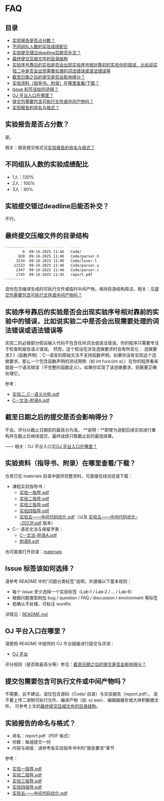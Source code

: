 # FAQ

## 目录

- [实验报告是否占分数？](#实验报告是否占分数)
- [不同组队人数的实验成绩配比](#不同组队人数的实验成绩配比)
- [实验提交错过deadline后能否补交？](#实验提交错过deadline后能否补交)
- [最终提交压缩文件的目录结构](#最终提交压缩文件的目录结构)
- [实验序号靠后的实验是否会出现实验序号相对靠前的实验中的错误，比如说实验二中是否会出现需要处理的词法错误或语法错误等](#实验序号靠后的实验是否会出现实验序号相对靠前的实验中的错误比如说实验二中是否会出现需要处理的词法错误或语法错误等)
- [截至日期之后的提交是否会影响得分？](#截至日期之后的提交是否会影响得分)
- [实验资料（指导书、附录）在哪里查看/下载？](#实验资料指导书附录在哪里查看下载)
- [Issue 标签该如何选择？](#issue-标签该如何选择)
- [OJ 平台入口在哪里？](#oj-平台入口在哪里)
- [提交包需要包含可执行文件或中间产物吗？](#提交包需要包含可执行文件或中间产物吗)
- [实验报告的命名与格式？](#实验报告的命名与格式)

## 实验报告是否占分数？

是。

相关：报告提交格式见[实验报告的命名与格式？](#实验报告的命名与格式)

## 不同组队人数的实验成绩配比

- 1人：120%
- 2人：100%
- 3人：90%

## 实验提交错过deadline后能否补交？

不行。

## 最终提交压缩文件的目录结构

```bash
---------  ---------- -----   ----
        0  09-16-2025 11:46   Code/
      820  09-16-2025 11:46   Code/parser.h
     3234  09-16-2025 11:46   Code/lexer.l
    12533  09-16-2025 11:46   Code/parser.y
     2347  09-16-2025 11:46   Code/parser.c
     1745  09-16-2025 11:45   report.pdf
---------                     -------
```

请勿包含编译生成的可执行文件或临时中间产物，保持目录结构简洁。相关：见[提交包需要包含可执行文件或中间产物吗？](#提交包需要包含可执行文件或中间产物吗)

## 实验序号靠后的实验是否会出现实验序号相对靠前的实验中的错误，比如说实验二中是否会出现需要处理的词法错误或语法错误等

实验二的必做部分假设输入代码不包含任何词法或语法错误。你的程序只需要专注于检查和报告语义错误。
然而，这个假设在涉及选做要求时会有所变化：
选做要求2.1（函数声明）：C--语言的原始文法不支持函数声明。如果你没有实现这个选做要求，那么一个包含函数声明的测试用例（如 int func(int a);）在你的程序看来就是一个语法错误（不完整的函数定义）。如果你实现了该选做要求，则需要正确处理它。

参考：
- [实验二_C--语义分析.pdf](materials/实验二_C--语义分析.pdf)
- [C--文法-附录A.pdf](materials/C--文法-附录A.pdf)

## 截至日期之后的提交是否会影响得分？

不会。评分以截止日期前的最高分为准。
**说明：**即使为适配后续实验进行重构并在截止后继续提交，最终成绩只取截止前的最佳结果。

—— 相关：OJ 平台入口见[OJ 平台入口在哪里？](#oj-平台入口在哪里)

## 实验资料（指导书、附录）在哪里查看/下载？

仓库已在 materials 目录中提供完整资料，可直接在线浏览或下载：
- 课程实验指导书：
  - [实验一指导.pdf](materials/实验一指导.pdf)
  - [实验二指导.pdf](materials/实验二指导.pdf)
  - [实验三指导.pdf](materials/实验三指导.pdf)
  - [实验四指导.pdf](materials/实验四指导.pdf)
  - [实验五——中间代码优化.pdf](materials/实验五——中间代码优化.pdf)（以及 [实验五——中间代码优化--2023f.pdf](materials/实验五——中间代码优化--2023f.pdf) 版本）
- C-- 语言文法与保留字表：
  - [C--文法-附录A.pdf](materials/C--文法-附录A.pdf)
  - [附录B.pdf](materials/附录B.pdf)

也可直接打开目录：[materials](materials)

## Issue 标签该如何选择？

请参考 README 中的“问题分类标签”说明，并遵循以下基本规则：
- 每个 Issue 至少选择一个实验标签（Lab‑1 / Lab‑2 / … / Lab‑6）
- 根据问题类型附加 bug / question / FAQ / discussion / environment 等标签
- 若确认不处理，可标注 wontfix

详情见：[README.md](README.md)

## OJ 平台入口在哪里？

请使用 README 中提供的 OJ 平台链接进行提交与评测：
- [OJ 平台](https://compiler.pascal-lab.net)

评分规则（是否取最高分等）参见：[截至日期之后的提交是否会影响得分？](#截至日期之后的提交是否会影响得分)

## 提交包需要包含可执行文件或中间产物吗？

不需要，且不建议。请仅包含源码（Code/ 目录）与实验报告（report.pdf）。
请不要上传二进制可执行文件、编译产物（如 .o/.exe）、编辑器缓存或大体积数据文件。
可参考上文的[最终提交压缩文件的目录结构](#最终提交压缩文件的目录结构)。

## 实验报告的命名与格式？

- 命名：report.pdf（PDF 格式）
- 份数：每组提交一份
- 内容与排版：请参考各实验指导书中的“报告要求”章节

参考：
- [实验一指导.pdf](materials/实验一指导.pdf)
- [实验二指导.pdf](materials/实验二指导.pdf)
- [实验三指导.pdf](materials/实验三指导.pdf)
- [实验四指导.pdf](materials/实验四指导.pdf)
- [实验五——中间代码优化.pdf](materials/实验五——中间代码优化.pdf)
